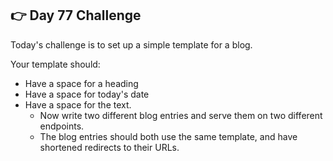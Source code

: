 ## 👉 Day 77 Challenge
Today's challenge is to set up a simple template for a blog.

Your template should:

- Have a space for a heading
- Have a space for today's date
- Have a space for the text.
    - Now write two different blog entries and serve them on two different endpoints.
    - The blog entries should both use the same template, and have shortened redirects to their URLs.
